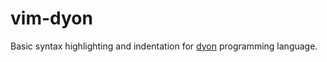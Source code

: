 # vim-dyon

Basic syntax highlighting and indentation for [dyon](https://github.com/PistonDevelopers/dyon) programming language.
